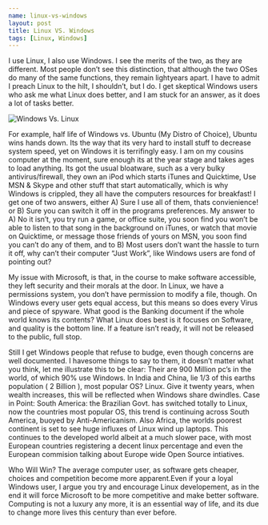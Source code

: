 ```yaml
--- 
name: linux-vs-windows 
layout: post 
title: Linux VS. Windows 
tags: [Linux, Windows]
---
```


I use Linux, I also use Windows. I see the merits of the two, as they are
different. Most people don’t see this distinction, that although the two OSes
do many of the same functions, they remain lightyears apart. I have to admit I
preach Linux to the hilt, I shouldn’t, but I do. I get skeptical Windows users
who ask me what Linux does better, and I am stuck for an answer, as it does a
lot of tasks better.

![Windows Vs.
Linux](http://www.pages.drexel.edu/~ap29/partitions.jpg)

For example, half life of Windows vs. Ubuntu (My Distro of Choice), Ubuntu
wins hands down. Its the way that its very hard to install stuff to decrease
system speed, yet on Windows it is terrifingly easy. I am on my cousins
computer at the moment, sure enough its at the year stage and takes ages to
load anything. Its got the usual bloatware, such as a very bulky
antivirus/firewall, they own an iPod which starts iTunes and Quicktime, Use
MSN & Skype and other stuff that start automatically, which is why Windows is
crippled, they all have the computers resources for breakfast! I get one of
two answers, either A) Sure I use all of them, thats convienience! or B) Sure
you can switch it off in the programs preferences. My answer to A) No it
isn’t, you try run a game, or office suite, you soon find you won’t be able to
listen to that song in the background on iTunes, or watch that movie on
Quicktime, or message those friends of yours on MSN, you soon find you can’t
do any of them, and to B) Most users don’t want the hassle to turn it off, why
can’t their computer “Just Work”, like Windows users are fond of pointing out?

My issue with Microsoft, is that, in the course to make software accessible,
they left security and their morals at the door. In Linux, we have a
permissions system, you don’t have permission to modify a file, though. On
Windows every user gets equal access, but this means so does every Virus and
piece of spyware. What good is the Banking document if the whole world knows
its contents? What Linux does best is it focuses on Software, and quality is
the bottom line. If a feature isn’t ready, it will not be released to the
public, full stop.

Still I get Windows people that refuse to budge, even though concerns are well
documented. I havesome things to say to them, it doesn’t matter what you
think, let me illustrate this to be clear: Their are 900 Million pc’s in the
world, of which 90% use Windows. In India and China, lie 1/3 of this earths
population ( 2 Billion ), most popular OS? Linux. Give it twenty years, when
wealth increases, this will be reflected when Windows share dwindles. Case in
Point: South America: the Brazilian Govt. has switched totally to Linux, now
the countries most popular OS, this trend is continuing across South America,
buoyed by Anti-Americanism. Also Africa, the worlds poorest continent is set
to see huge influxes of Linux wind up laptops. This continues to the developed
world albeit at a much slower pace, with most European countries registering a
decent linux percentage and even the European commision talking about Europe
wide Open Source intiatives.

Who Will Win? The average computer user, as software gets cheaper, choices and
competition become more apparent.Even if your a loyal Windows user, I argue
you try and encourage Linux developement, as in the end it will force
Microsoft to be more competitive and make better software. Computing is not a
luxury any more, it is an essential way of life, and its due to change more
lives this century than ever before.
